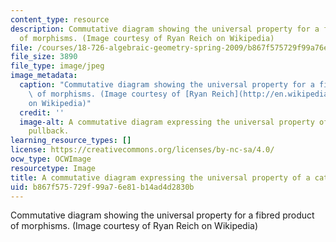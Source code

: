 ```yaml
---
content_type: resource
description: Commutative diagram showing the universal property for a fibred product
  of morphisms. (Image courtesy of Ryan Reich on Wikipedia)
file: /courses/18-726-algebraic-geometry-spring-2009/b867f575729f99a76e81b14ad4d2830b_18-726s09-th.jpg
file_size: 3890
file_type: image/jpeg
image_metadata:
  caption: "Commutative diagram showing the universal property for a fibred product\
    \ of morphisms. (Image courtesy of [Ryan Reich](http://en.wikipedia.org/wiki/File:Categorical_pullback_(expanded).svg)\_\
    on Wikipedia)"
  credit: ''
  image-alt: A commutative diagram expressing the universal property of a categorical
    pullback.
learning_resource_types: []
license: https://creativecommons.org/licenses/by-nc-sa/4.0/
ocw_type: OCWImage
resourcetype: Image
title: A commutative diagram expressing the universal property of a categorical pullback
uid: b867f575-729f-99a7-6e81-b14ad4d2830b
---
```

Commutative diagram showing the universal property for a fibred product of morphisms. (Image courtesy of Ryan Reich on Wikipedia)